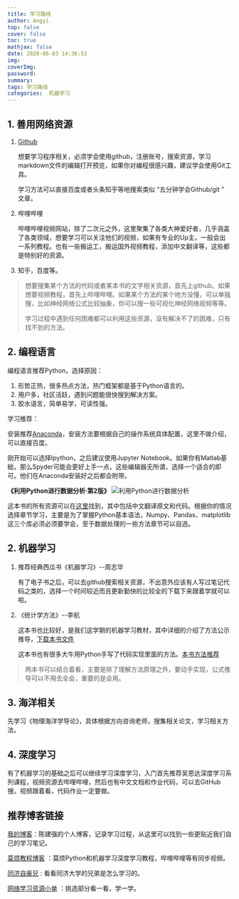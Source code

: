 ```yaml
---
title: 学习路线
author: Angyi
top: false
cover: false
toc: true
mathjax: false
date: 2020-06-03 14:36:51
img:
coverImg:
password:
summary:
tags: 学习路线
categories:  机器学习
---
```


## 1. 善用网络资源

1. [Github](https://github.com/)

   想要学习程序相关，必须学会使用github，注册账号，搜索资源，学习markdown文件的编辑打开预览，如果你对编程很感兴趣，建议学会使用Git工具。

   学习方法可以直接百度或者头条知乎等地搜索类似 “五分钟学会Github/git ” 文章。

2. 哔哩哔哩

   哔哩哔哩视频网站，除了二次元之外，这里聚集了各类大神爱好者，几乎涵盖了各类领域，想要学习可以关注他们的视频，如果有专业的Up主，一般会出一系列教程。也有一些搬运工，搬运国外视频教程，添加中文翻译等，这些都是特别好的资源。

3. 知乎，百度等。

> 想要搜集某个方法的代码或者某本书的文字相关资源，首先上github。如果想要视频教程，首先上哔哩哔哩。如果某个方法的某个地方没懂，可以单独搜，比如神经网络公式比较抽象，你可以搜一些可视化神经网络视频等等。
>
> 学习过程中遇到任何困难都可以利用这些资源，没有解决不了的困难，只有找不到的方法。

## 2. 编程语言

编程语言推荐Python，选择原因：

1. 形势正热，很多热点方法，热门框架都是基于Python语言的。
2. 用户多，社区活跃，遇到问题能很快搜到解决方案。
3. 胶水语言，简单易学，可读性强。

学习推荐：

安装推荐[Anaconda](https://www.anaconda.com/)，安装方法要根据自己的操作系统具体配置，这里不做介绍，可以直接百度。

刚开始可以选择Ipython，之后建议使用Jupyter Notebook。如果你有Matlab基础，那么Spyder可能会更好上手一点，这些编辑器无所谓，选择一个适合的即可。他们在Anaconda安装好之后都会附带。

**《利用Python进行数据分析·第2版》**
![利用Python进行数据分析](https://cdn.jsdelivr.net/gh/Flionay/pic_bed@master/Upic/202006/截屏2020-06-02%20上午10.10.31.png)

这本书的所有资源可以在[这里](https://github.com/iamseancheney/python_for_data_analysis_2nd_chinese_version)找到，其中包括中文翻译原文和代码。根据你的情况选择章节学习，主要是为了掌握Python基本语法，Numpy、Pandas、matplotlib这三个库必须必须要学会，至于数据处理的一些方法章节可以自选。



## 2. 机器学习

1. 推荐经典西瓜书《机器学习》--周志华

   有了电子书之后，可以去github搜索相关资源，不出意外应该有人写过笔记代码之类的，选择一个时间较近而且更新勤快的比较全的下载下来跟着学就可以啦。

2. 《统计学方法》--李航

   这本书也比较好，是我们这学期的机器学习教材，其中详细的介绍了方法公示推导，[下载本书文件](https://www.jianguoyun.com/p/DXBFdHYQ9c2ACBju554D)

   这本书也有很多大牛用Python手写了代码实现里面的方法。[本书方法推荐](https://github.com/search?q=%E7%BB%9F%E8%AE%A1%E6%96%B9%E6%B3%95)

>两本书可以结合着看，主要是除了理解方法原理之外，要动手实现，公式推导可以不用去全会，重要的是会用。

## 3. 海洋相关

先学习《物理海洋学导论》，具体根据方向咨询老师，搜集相关论文，学习相关方法。

## 4. 深度学习

有了机器学习的基础之后可以继续学习深度学习，入门首先推荐吴恩达深度学习系列课程，视频资源去哔哩哔哩，然后也有中文文档和作业代码，可以去GitHub搜。视频跟着看，代码作业一定要做。

## 推荐博客链接

[我的博客](https://www.angyi.online/)：陈建强的个人博客，记录学习过程，从这里可以找到一些更贴近我们自己的学习笔记。

[莫烦教程博客](https://morvanzhou.github.io/tutorials/) ：莫烦Python和机器学习深度学习教程，哔哩哔哩等有同步视频。

[同济自豪兄](https://space.bilibili.com/1900783?spm_id_from=333.788.b_765f7570696e666f.1) : 看看同济大学的兄弟是怎么学习的。

[网络学习资源小单](https://www.csdn.net/gather_21/MtTaggxsNjg3Mi1ibG9n.html) ：挑选部分看一看，学一学。


